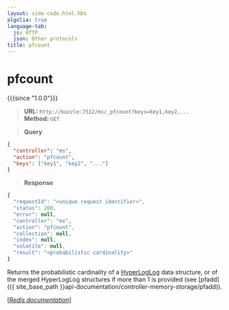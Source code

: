 ```yaml
---
layout: side-code.html.hbs
algolia: true
language-tab:
  js: HTTP
  json: Other protocols
title: pfcount
---
```


# pfcount

{{{since "1.0.0"}}}




<blockquote class="js">
<p>
<b>URL:</b> <code>http://kuzzle:7512/ms/_pfcount?keys=key1,key2,...</code>  
<br><b>Method:</b> <code>GET</code>
</p>
</blockquote>

<blockquote class="json">
<p>
<b>Query</b>
</p>
</blockquote>


```json
{
  "controller": "ms",
  "action": "pfcount",
  "keys": ["key1", "key2", "..."]
}
```

>**Response**

```javascript
{
  "requestId": "<unique request identifier>",
  "status": 200,
  "error": null,
  "controller": "ms",
  "action": "pfcount",
  "collection": null,
  "index": null,
  "volatile": null,
  "result": "<probabilistic cardinality>"
}
```

Returns the probabilistic cardinality of a [HyperLogLog](https://en.wikipedia.org/wiki/HyperLogLog) data structure, or of the merged HyperLogLog structures if more than 1 is provided (see [pfadd]({{ site_base_path }}api-documentation/controller-memory-storage/pfadd)).

[[_Redis documentation_]](https://redis.io/commands/pfcount)
